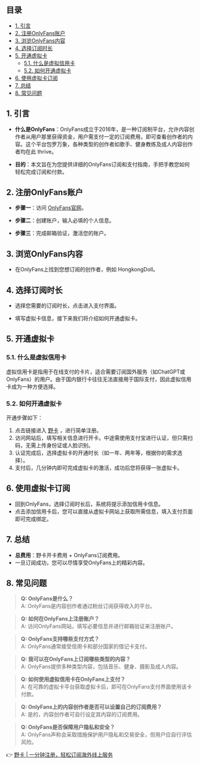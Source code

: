 ## 目录
- [1. 引言](#1-引言)
- [2. 注册OnlyFans账户](#2-注册onlyfans账户)
- [3. 浏览OnlyFans内容](#3-浏览onlyfans内容)
- [4. 选择订阅时长](#4-选择订阅时长)
- [5. 开通虚拟卡](#5-开通虚拟卡)
  - [5.1. 什么是虚拟信用卡](#51-什么是虚拟信用卡)
  - [5.2. 如何开通虚拟卡](#52-如何开通虚拟卡)
- [6. 使用虚拟卡订阅](#6-使用虚拟卡订阅)
- [7. 总结](#7-总结)
- [8. 常见问题](#8-常见问题)

## 1. 引言

- **什么是OnlyFans**：OnlyFans成立于2016年，是一种订阅制平台，允许内容创作者从用户那里获得资金，用户需支付一定的订阅费用，即可查看创作者的内容。这个平台包罗万象，各种类型的创作者如歌手、健身教练及成人内容创作者均在此 thrive。

- **目的**：本文旨在为您提供详细的OnlyFans订阅和支付指南，手把手教您如何轻松完成订阅和付款。

## 2. 注册OnlyFans账户

- **步骤一**：访问 [OnlyFans官网](https://onlyfans.com/)。

- **步骤二**：创建账户，输入必填的个人信息。

- **步骤三**：完成邮箱验证，激活您的账户。

## 3. 浏览OnlyFans内容

- 在OnlyFans上找到您想订阅的创作者，例如 HongkongDoll。

## 4. 选择订阅时长

- 选择您需要的订阅时长，点击进入支付界面。

- 填写虚拟卡信息，接下来我们将介绍如何开通虚拟卡。

## 5. 开通虚拟卡

### 5.1. 什么是虚拟信用卡

虚拟信用卡是指用于在线支付的卡片，适合需要订阅国外服务（如ChatGPT或OnlyFans）的用户。由于国内银行卡往往无法直接用于国际支付，因此虚拟信用卡成为一种方便选择。

### 5.2. 如何开通虚拟卡

开通步骤如下：

1. 点击链接进入 [野卡](https://bit.ly/bewildcard) ，进行简单注册。
2. 访问网站后，填写相关信息进行开卡。中途需使用支付宝进行认证，但只需扫码，无需上传身份证或人脸识别。
3. 认证完成后，选择虚拟卡的开通时长（如一年、两年等，根据你的需求选择）。
4. 支付后，几分钟内即可完成虚拟卡的激活，成功后您将获得一张虚拟卡。

## 6. 使用虚拟卡订阅

- 回到OnlyFans，选择订阅时长后，系统将提示添加信用卡信息。
- 点击添加信用卡后，您可以直接从虚拟卡网站上获取所需信息，填入支付页面即可完成绑定。

## 7. 总结

- **总费用**：野卡开卡费用 + OnlyFans订阅费用。
- 一旦订阅成功，您可以尽情享受OnlyFans上的精彩内容。

## 8. 常见问题

> **Q: OnlyFans是什么？**  
A: OnlyFans是内容创作者通过粉丝订阅获得收入的平台。

> **Q: 如何在OnlyFans上注册账户？**  
A: 访问OnlyFans网站，填写必要信息并进行邮箱验证来注册账户。

> **Q: OnlyFans支持哪些支付方式？**  
A: OnlyFans通常接受信用卡和部分国家的借记卡支付。

> **Q: 我可以在OnlyFans上订阅哪些类型的内容？**  
A: OnlyFans提供多种类型内容，包括音乐、健身、摄影及成人内容。

> **Q: 如何使用虚拟信用卡在OnlyFans上支付？**  
A: 在可靠的虚拟卡平台获取虚拟卡后，即可在OnlyFans支付界面使用该卡付款。

> **Q: OnlyFans上的内容创作者是否可以设置自己的订阅费用？**  
A: 是的，内容创作者可自行设定其内容的订阅费用。

> **Q: OnlyFans是否保障用户隐私和安全？**  
A: OnlyFans声称会采取措施保护用户隐私和交易安全，但用户应自行评估风险。

👉 [野卡 | 一分钟注册，轻松订阅海外线上服务](https://bit.ly/bewildcard)